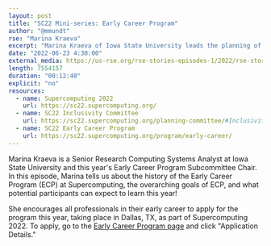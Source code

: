 ```yaml
---
layout: post
title: "SC22 Mini-series: Early Career Program"
author: "@mmundt"
rse: "Marina Kraeva"
excerpt: "Marina Kraeva of Iowa State University leads the planning of the Early Career Program this year at Supercomputing 2022."
date: "2022-06-23 4:30:00"
external_media: https://us-rse.org/rse-stories-episodes-1/2022/rse-stories-marina-intro-hpc-mini-series-miranda-2.mp3
length: 7554157
duration: "00:12:40"
explicit: "no"
resources:
  - name: Supercomputing 2022
    url: https://sc22.supercomputing.org/
  - name: SC22 Inclusivity Committee
    url: https://sc22.supercomputing.org/planning-committee/#Inclusivity
  - name: SC22 Early Career Program
    url: https://sc22.supercomputing.org/program/early-career/
--- 
```


Marina Kraeva is a Senior Research Computing Systems Analyst at Iowa State
University and this year's Early Career Program Subcommittee Chair. In this
episode, Marina tells us about the history of the Early Career Program (ECP) at
Supercomputing, the overarching goals of ECP, and what potential participants
can expect to learn this year!

She encourages all professionals in their early career to apply for the program
this year, taking place in Dallas, TX, as part of Supercomputing 2022. To apply,
go to the [Early Career Program page](https://sc22.supercomputing.org/program/early-career/)
and click "Application Details."
